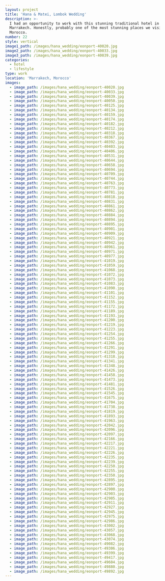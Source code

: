 ```yaml
---
layout: project
title: 'Hana & Matei, Lombok Wedding'
description: >-
  I had an opportunity to work with this stunning traditional hotel in
  Marrakech. Honestly, probably one of the most stunning places we visited in
  Morocco.
number: 22
style: vertical
image1_path: /images/hana_wedding/eonport-40020.jpg
image2_path: /images/hana_wedding/eonport-40033.jpg
image3_path: /images/hana_wedding/eonport-40039.jpg
categories:
  - hotel
  - lifestyle
type: work
location: 'Marrakech, Morocco'
images:
  - image_path: /images/hana_wedding/eonport-40020.jpg
  - image_path: /images/hana_wedding/eonport-40033.jpg
  - image_path: /images/hana_wedding/eonport-40039.jpg
  - image_path: /images/hana_wedding/eonport-40050.jpg
  - image_path: /images/hana_wedding/eonport-40125.jpg
  - image_path: /images/hana_wedding/eonport-40134.jpg
  - image_path: /images/hana_wedding/eonport-40159.jpg
  - image_path: /images/hana_wedding/eonport-40174.jpg
  - image_path: /images/hana_wedding/eonport-40182.jpg
  - image_path: /images/hana_wedding/eonport-40212.jpg
  - image_path: /images/hana_wedding/eonport-40318.jpg
  - image_path: /images/hana_wedding/eonport-40367.jpg
  - image_path: /images/hana_wedding/eonport-40392.jpg
  - image_path: /images/hana_wedding/eonport-40403.jpg
  - image_path: /images/hana_wedding/eonport-40406.jpg
  - image_path: /images/hana_wedding/eonport-40531.jpg
  - image_path: /images/hana_wedding/eonport-40644.jpg
  - image_path: /images/hana_wedding/eonport-40658.jpg
  - image_path: /images/hana_wedding/eonport-40694.jpg
  - image_path: /images/hana_wedding/eonport-40709.jpg
  - image_path: /images/hana_wedding/eonport-40744.jpg
  - image_path: /images/hana_wedding/eonport-40763.jpg
  - image_path: /images/hana_wedding/eonport-40773.jpg
  - image_path: /images/hana_wedding/eonport-40781.jpg
  - image_path: /images/hana_wedding/eonport-40818.jpg
  - image_path: /images/hana_wedding/eonport-40831.jpg
  - image_path: /images/hana_wedding/eonport-40861.jpg
  - image_path: /images/hana_wedding/eonport-40862.jpg
  - image_path: /images/hana_wedding/eonport-40884.jpg
  - image_path: /images/hana_wedding/eonport-40894.jpg
  - image_path: /images/hana_wedding/eonport-40895.jpg
  - image_path: /images/hana_wedding/eonport-40901.jpg
  - image_path: /images/hana_wedding/eonport-40909.jpg
  - image_path: /images/hana_wedding/eonport-40921.jpg
  - image_path: /images/hana_wedding/eonport-40942.jpg
  - image_path: /images/hana_wedding/eonport-40961.jpg
  - image_path: /images/hana_wedding/eonport-40971.jpg
  - image_path: /images/hana_wedding/eonport-40977.jpg
  - image_path: /images/hana_wedding/eonport-41019.jpg
  - image_path: /images/hana_wedding/eonport-41059.jpg
  - image_path: /images/hana_wedding/eonport-41068.jpg
  - image_path: /images/hana_wedding/eonport-41072.jpg
  - image_path: /images/hana_wedding/eonport-41073.jpg
  - image_path: /images/hana_wedding/eonport-41083.jpg
  - image_path: /images/hana_wedding/eonport-41090.jpg
  - image_path: /images/hana_wedding/eonport-41101.jpg
  - image_path: /images/hana_wedding/eonport-41152.jpg
  - image_path: /images/hana_wedding/eonport-41155.jpg
  - image_path: /images/hana_wedding/eonport-41172.jpg
  - image_path: /images/hana_wedding/eonport-41189.jpg
  - image_path: /images/hana_wedding/eonport-41193.jpg
  - image_path: /images/hana_wedding/eonport-41200.jpg
  - image_path: /images/hana_wedding/eonport-41219.jpg
  - image_path: /images/hana_wedding/eonport-41223.jpg
  - image_path: /images/hana_wedding/eonport-41254.jpg
  - image_path: /images/hana_wedding/eonport-41255.jpg
  - image_path: /images/hana_wedding/eonport-41266.jpg
  - image_path: /images/hana_wedding/eonport-41291.jpg
  - image_path: /images/hana_wedding/eonport-41299.jpg
  - image_path: /images/hana_wedding/eonport-41318.jpg
  - image_path: /images/hana_wedding/eonport-41341.jpg
  - image_path: /images/hana_wedding/eonport-41348.jpg
  - image_path: /images/hana_wedding/eonport-41426.jpg
  - image_path: /images/hana_wedding/eonport-41458.jpg
  - image_path: /images/hana_wedding/eonport-41473.jpg
  - image_path: /images/hana_wedding/eonport-41481.jpg
  - image_path: /images/hana_wedding/eonport-41526.jpg
  - image_path: /images/hana_wedding/eonport-41545.jpg
  - image_path: /images/hana_wedding/eonport-41675.jpg
  - image_path: /images/hana_wedding/eonport-41704.jpg
  - image_path: /images/hana_wedding/eonport-41738.jpg
  - image_path: /images/hana_wedding/eonport-41819.jpg
  - image_path: /images/hana_wedding/eonport-41893.jpg
  - image_path: /images/hana_wedding/eonport-41963.jpg
  - image_path: /images/hana_wedding/eonport-42042.jpg
  - image_path: /images/hana_wedding/eonport-42096.jpg
  - image_path: /images/hana_wedding/eonport-42097.jpg
  - image_path: /images/hana_wedding/eonport-42166.jpg
  - image_path: /images/hana_wedding/eonport-42217.jpg
  - image_path: /images/hana_wedding/eonport-42221.jpg
  - image_path: /images/hana_wedding/eonport-42226.jpg
  - image_path: /images/hana_wedding/eonport-42235.jpg
  - image_path: /images/hana_wedding/eonport-42239.jpg
  - image_path: /images/hana_wedding/eonport-42250.jpg
  - image_path: /images/hana_wedding/eonport-42255.jpg
  - image_path: /images/hana_wedding/eonport-42350.jpg
  - image_path: /images/hana_wedding/eonport-42895.jpg
  - image_path: /images/hana_wedding/eonport-42897.jpg
  - image_path: /images/hana_wedding/eonport-42900.jpg
  - image_path: /images/hana_wedding/eonport-42903.jpg
  - image_path: /images/hana_wedding/eonport-42905.jpg
  - image_path: /images/hana_wedding/eonport-42911.jpg
  - image_path: /images/hana_wedding/eonport-42927.jpg
  - image_path: /images/hana_wedding/eonport-42945.jpg
  - image_path: /images/hana_wedding/eonport-42975.jpg
  - image_path: /images/hana_wedding/eonport-42986.jpg
  - image_path: /images/hana_wedding/eonport-43002.jpg
  - image_path: /images/hana_wedding/eonport-43057.jpg
  - image_path: /images/hana_wedding/eonport-43068.jpg
  - image_path: /images/hana_wedding/eonport-43074.jpg
  - image_path: /images/hana_wedding/eonport-49082.jpg
  - image_path: /images/hana_wedding/eonport-49306.jpg
  - image_path: /images/hana_wedding/eonport-49399.jpg
  - image_path: /images/hana_wedding/eonport-49417.jpg
  - image_path: /images/hana_wedding/eonport-49604.jpg
  - image_path: /images/hana_wedding/eonport-49880.jpg
  - image_path: /images/hana_wedding/eonport-49892.jpg
---
```

